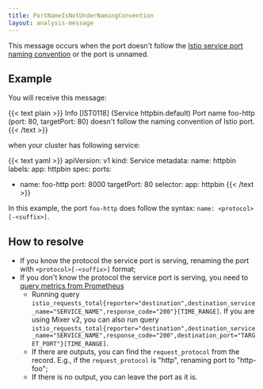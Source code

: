 ```yaml
---
title: PortNameIsNotUnderNamingConvention
layout: analysis-message
---
```


This message occurs when the port doesn't follow the [Istio service port naming convention](/docs/ops/deployment/requirements/)
or the port is unnamed.

## Example

You will receive this message:

{{< text plain >}}
Info [IST0118] (Service httpbin.default) Port name foo-http (port: 80, targetPort: 80) doesn't follow the naming convention of Istio port.
{{< /text >}}

when your cluster has following service:

{{< text yaml >}}
apiVersion: v1
kind: Service
metadata:
  name: httpbin
  labels:
    app: httpbin
spec:
  ports:
  - name: foo-http
    port: 8000
    targetPort: 80
  selector:
    app: httpbin
{{< /text >}}

In this example, the port `foo-http` does follow the syntax: `name: <protocol>[-<suffix>]`.

## How to resolve

- If you know the protocol the service port is serving, renaming the port with `<protocol>[-<suffix>]` format;
- If you don't know the protocol the service port is serving, you need to [query metrics from Prometheus](/docs/tasks/observability/metrics/querying-metrics/)
    - Running query `istio_requests_total{reporter="destination",destination_service_name="SERVICE_NAME",response_code="200"}[TIME_RANGE]`. If you are using Mixer v2,
      you can also run query `istio_requests_total{reporter="destination",destination_service_name="SERVICE_NAME",response_code="200",destination_port="TARGET_PORT"}[TIME_RANGE]`.
    - If there are outputs, you can find the `request_protocol` from the record. E.g., if the `request_protocol` is "http", renaming port to "http-foo";
    - If there is no output, you can leave the port as it is.
